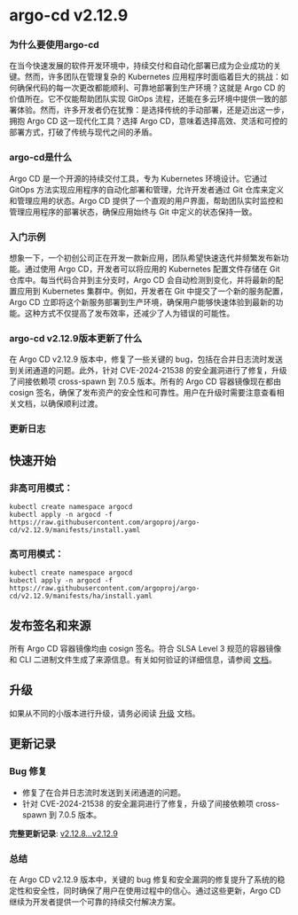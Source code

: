 # argo-cd v2.12.9
### 为什么要使用argo-cd

在当今快速发展的软件开发环境中，持续交付和自动化部署已成为企业成功的关键。然而，许多团队在管理复杂的 Kubernetes 应用程序时面临着巨大的挑战：如何确保代码的每一次更改都能顺利、可靠地部署到生产环境？这就是 Argo CD 的价值所在。它不仅能帮助团队实现 GitOps 流程，还能在多云环境中提供一致的部署体验。然而，许多开发者仍在犹豫：是选择传统的手动部署，还是迈出这一步，拥抱 Argo CD 这一现代化工具？选择 Argo CD，意味着选择高效、灵活和可控的部署方式，打破了传统与现代之间的矛盾。

### argo-cd是什么

Argo CD 是一个开源的持续交付工具，专为 Kubernetes 环境设计。它通过 GitOps 方法实现应用程序的自动化部署和管理，允许开发者通过 Git 仓库来定义和管理应用的状态。Argo CD 提供了一个直观的用户界面，帮助团队实时监控和管理应用程序的部署状态，确保应用始终与 Git 中定义的状态保持一致。

### 入门示例

想象一下，一个初创公司正在开发一款新应用，团队希望快速迭代并频繁发布新功能。通过使用 Argo CD，开发者可以将应用的 Kubernetes 配置文件存储在 Git 仓库中。每当代码合并到主分支时，Argo CD 会自动检测到变化，并将最新的配置应用到 Kubernetes 集群中。例如，开发者在 Git 中提交了一个新的服务配置，Argo CD 立即将这个新服务部署到生产环境，确保用户能够快速体验到最新的功能。这种方式不仅提高了发布效率，还减少了人为错误的可能性。

### argo-cd v2.12.9版本更新了什么

在 Argo CD v2.12.9 版本中，修复了一些关键的 bug，包括在合并日志流时发送到关闭通道的问题。此外，针对 CVE-2024-21538 的安全漏洞进行了修复，升级了间接依赖项 cross-spawn 到 7.0.5 版本。所有的 Argo CD 容器镜像现在都由 cosign 签名，确保了发布资产的安全性和可靠性。用户在升级时需要注意查看相关文档，以确保顺利过渡。

### 更新日志

## 快速开始

### 非高可用模式：
```shell
kubectl create namespace argocd
kubectl apply -n argocd -f https://raw.githubusercontent.com/argoproj/argo-cd/v2.12.9/manifests/install.yaml
```

### 高可用模式：
```shell
kubectl create namespace argocd
kubectl apply -n argocd -f https://raw.githubusercontent.com/argoproj/argo-cd/v2.12.9/manifests/ha/install.yaml
```

## 发布签名和来源
所有 Argo CD 容器镜像均由 cosign 签名。符合 SLSA Level 3 规范的容器镜像和 CLI 二进制文件生成了来源信息。有关如何验证的详细信息，请参阅 [文档](https://argo-cd.readthedocs.io/en/stable/operator-manual/signed-release-assets)。

## 升级
如果从不同的小版本进行升级，请务必阅读 [升级](https://argo-cd.readthedocs.io/en/stable/operator-manual/upgrading/overview/) 文档。

## 更新记录
### Bug 修复
- 修复了在合并日志流时发送到关闭通道的问题。
- 针对 CVE-2024-21538 的安全漏洞进行了修复，升级了间接依赖项 cross-spawn 到 7.0.5 版本。

**完整更新记录**: [v2.12.8...v2.12.9](https://github.com/argoproj/argo-cd/compare/v2.12.8...v2.12.9)

### 总结

在 Argo CD v2.12.9 版本中，关键的 bug 修复和安全漏洞的修复提升了系统的稳定性和安全性，同时确保了用户在使用过程中的信心。通过这些更新，Argo CD 继续为开发者提供一个可靠的持续交付解决方案。